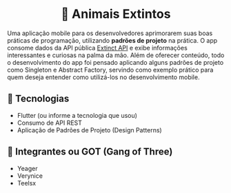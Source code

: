 <div align="center">
  <h1>
    🦖 Animais Extintos
  </h1>
</div>

Uma aplicação mobile para os desenvolvedores aprimorarem suas boas práticas de programação, utilizando **padrões de projeto** na prática.
O app consome dados da API pública [Extinct API](https://cheba-apis.vercel.app/?ref=freepublicapis.com) e exibe informações interessantes e curiosas na palma da mão.
Além de oferecer conteúdo, todo o desenvolvimento do app foi pensado aplicando alguns padrões de projeto como Singleton e Abstract Factory, servindo como exemplo prático 
para quem deseja entender como utilizá-los no desenvolvimento mobile.

## 🚀 Tecnologias
- Flutter (ou informe a tecnologia que usou)
- Consumo de API REST
- Aplicação de Padrões de Projeto (Design Patterns)

## 👥 Integrantes ou GOT (Gang of Three)
- Yeager
- Verynice
- Teelsx
